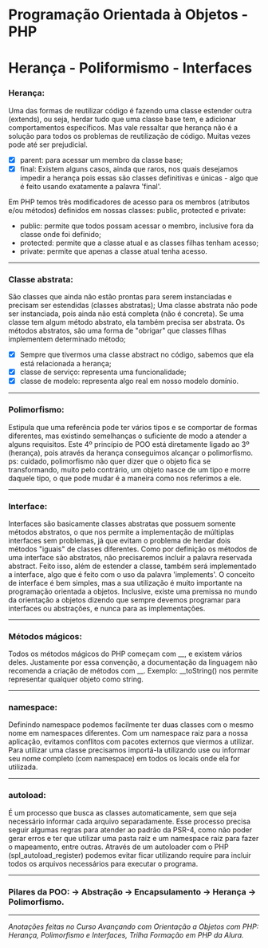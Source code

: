 # Programação Orientada à Objetos - PHP
# Herança - Poliformismo - Interfaces

### Herança:
Uma das formas de reutilizar código é fazendo uma classe estender outra (extends), ou seja, 
herdar tudo que uma classe base tem, e adicionar comportamentos específicos.
Mas vale ressaltar que herança não é a solução para todos os problemas de reutilização de código. 
Muitas vezes pode até ser prejudicial.
- [x] parent: para acessar um membro da classe base;
- [x] final: Existem alguns casos, ainda que raros, nos quais desejamos impedir a herança
pois essas são classes definitivas e únicas - algo que é feito usando exatamente a palavra 'final'.

Em PHP temos três modificadores de acesso para os membros (atributos e/ou métodos) 
definidos em nossas classes: public, protected e private:
* public: permite que todos possam acessar o membro, inclusive fora da classe onde foi definido; 
* protected: permite que a classe atual e as classes filhas tenham acesso;
* private: permite que apenas a classe atual tenha acesso.

<hr>

### Classe abstrata:
São classes que ainda não estão prontas para serem instanciadas e precisam ser estendidas (classes abstratas);
Uma classe abstrata não pode ser instanciada, pois ainda não está completa (não é concreta).
Se uma classe tem algum método abstrato, ela também precisa ser abstrata. 
Os métodos abstratos, são uma forma de "obrigar" que classes filhas implementem determinado método;
- [x] Sempre que tivermos uma classe abstract no código, sabemos que ela está relacionada a herança;
- [x] classe de serviço: representa uma funcionalidade;
- [x] classe de modelo: representa algo real em nosso modelo domínio.

<hr>

### Polimorfismo:
Estipula que uma referência pode ter vários tipos e se comportar de formas diferentes, 
mas existindo semelhanças o suficiente de modo a atender a alguns requisitos.
Este 4º princípio de POO está diretamente ligado ao 3º (herança), 
pois através da herança conseguimos alcançar o polimorfismo.
ps: cuidado, polimorfismo não quer dizer que o objeto fica se transformando, muito pelo contrário, 
um objeto nasce de um tipo e morre daquele tipo, o que pode mudar é a maneira como nos referimos a ele.

<hr>

### Interface:
Interfaces são basicamente classes abstratas que possuem somente métodos abstratos, o que nos permite 
a implementação de múltiplas interfaces sem problemas, já que evitam o problema de herdar dois métodos 
"iguais" de classes diferentes. 
Como por definição os métodos de uma interface são abstratos, não precisaremos incluir a palavra 
reservada abstract. 
Feito isso, além de estender a classe, também será implementado a interface, algo que é feito 
com o uso da palavra 'implements'.
O conceito de interface é bem simples, mas a sua utilização é muito importante na programação 
orientada a objetos. Inclusive, existe uma premissa no mundo da orientação a objetos dizendo que 
sempre devemos programar para interfaces ou abstrações, e nunca para as implementações.

<hr>

### Métodos mágicos:
Todos os métodos mágicos do PHP começam com __, e existem vários deles. 
Justamente por essa convenção, a documentação da linguagem não recomenda a criação de métodos com __.
Exemplo: __toString() nos permite representar qualquer objeto como string. 

<hr>

### namespace:
Definindo namespace podemos facilmente ter duas classes com o mesmo nome em namespaces diferentes.
Com um namespace raiz para a nossa aplicação, evitamos conflitos com pacotes externos que viermos a utilizar.
Para utilizar uma classe precisamos importá-la utilizando use ou informar seu nome completo (com namespace) 
em todos os locais onde ela for utilizada.

<hr>

### autoload:
É um processo que busca as classes automaticamente, sem que seja necessário informar cada arquivo separadamente. 
Esse processo precisa seguir algumas regras para atender ao padrão da PSR-4, como não poder gerar erros e 
ter que utilizar uma pasta raiz e um namespace raiz para fazer o mapeamento, entre outras.
Através de um autoloader com o PHP (spl_autoload_register) podemos evitar ficar utilizando require 
para incluir todos os arquivos necessários para executar o programa.

<hr>

### Pilares da POO: -> Abstração -> Encapsulamento -> Herança -> Polimorfismo.

<hr>

*Anotações feitas no Curso Avançando com Orientação a Objetos com PHP: Herança, Polimorfismo e Interfaces, 
Trilha Formação em PHP da Alura.*





